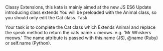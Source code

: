 Classy Extensions, this kata is mainly aimed at the new JS ES6 Update introducing class extends You will be preloaded with the Animal class, so you should only edit the Cat class.
Task

Your task is to complete the Cat class which Extends Animal and replace the speak method to return the cats name + meows. e.g.
'Mr Whiskers meows.'
The name attribute is passed with this.name (JS), @name (Ruby) or self.name (Python).